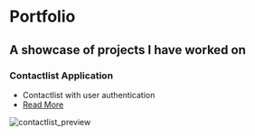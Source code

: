 # Portfolio
## A showcase of projects I have worked on

### Contactlist Application
* Contactlist with user authentication
* [Read More](https://google.com)


![contactlist_preview](https://user-images.githubusercontent.com/71517515/133965090-ce9621f7-01df-4d6b-867e-8a383afd40e9.PNG)





